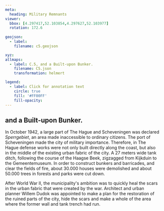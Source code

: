 ```yaml
---
meta:
  heading: Military Remnants
viewer:
  bbox: [4.297417,52.103854,4.297627,52.103977]
  rotation: 172.6
  
geojson:
  - label:
    filename: c5.geojson

xyz:
allmaps:
  - label: C.5, and a Built-upon Bunker.
    filename: C5.json
    transformation: helmert

legend: 
  - label: Click for annotation text
    circle: true
    fill: '#FF00FF'
    fill-opacity: 
---
```


## and a Built-upon Bunker.

In October 1942, a large part of The Hague and Scheveningen was declared *Sperrgebiet*, an area made inaccessible to ordinary citizens. The port of Scheveningen made the city of military importance. Therefore, in The Hague defense works were not only built directly along the coast, but also in the middle of the existing urban fabric of the city. A 27 meters wide tank ditch, following the course of the Haagse Beek, zigzagged from Kijkduin to the Gemeentemuseum. In order to construct bunkers and barricades, and clear the fields of fire, about 30.000 houses were demolished and about 50.000 trees in forests and parks were cut down. 

After World War II, the municipality's ambition was to quickly heal the scars in the urban fabric that were created by the war. Architect and urban planner Willem Dudok was appointed to make a plan for the restoration of the ruined parts of the city, hide the scars and make a whole of the area where the former wall and tank trench had run.